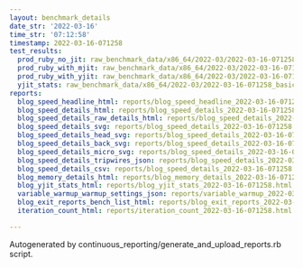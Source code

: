 ```yaml
---
layout: benchmark_details
date_str: '2022-03-16'
time_str: '07:12:58'
timestamp: 2022-03-16-071258
test_results:
  prod_ruby_no_jit: raw_benchmark_data/x86_64/2022-03/2022-03-16-071258_basic_benchmark_prod_ruby_no_jit.json
  prod_ruby_with_mjit: raw_benchmark_data/x86_64/2022-03/2022-03-16-071258_basic_benchmark_prod_ruby_with_mjit.json
  prod_ruby_with_yjit: raw_benchmark_data/x86_64/2022-03/2022-03-16-071258_basic_benchmark_prod_ruby_with_yjit.json
  yjit_stats: raw_benchmark_data/x86_64/2022-03/2022-03-16-071258_basic_benchmark_yjit_stats.json
reports:
  blog_speed_headline_html: reports/blog_speed_headline_2022-03-16-071258.html
  blog_speed_details_html: reports/blog_speed_details_2022-03-16-071258.html
  blog_speed_details_raw_details_html: reports/blog_speed_details_2022-03-16-071258.raw_details.html
  blog_speed_details_svg: reports/blog_speed_details_2022-03-16-071258.svg
  blog_speed_details_head_svg: reports/blog_speed_details_2022-03-16-071258.head.svg
  blog_speed_details_back_svg: reports/blog_speed_details_2022-03-16-071258.back.svg
  blog_speed_details_micro_svg: reports/blog_speed_details_2022-03-16-071258.micro.svg
  blog_speed_details_tripwires_json: reports/blog_speed_details_2022-03-16-071258.tripwires.json
  blog_speed_details_csv: reports/blog_speed_details_2022-03-16-071258.csv
  blog_memory_details_html: reports/blog_memory_details_2022-03-16-071258.html
  blog_yjit_stats_html: reports/blog_yjit_stats_2022-03-16-071258.html
  variable_warmup_warmup_settings_json: reports/variable_warmup_2022-03-16-071258.warmup_settings.json
  blog_exit_reports_bench_list_html: reports/blog_exit_reports_2022-03-16-071258.bench_list.html
  iteration_count_html: reports/iteration_count_2022-03-16-071258.html

---
```

Autogenerated by continuous_reporting/generate_and_upload_reports.rb script.
